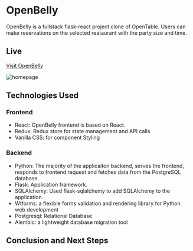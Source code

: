 # OpenBelly

OpenBelly is a fullstack flask-react project clone of OpenTable. Users can make reservations on the selected reataurant with the party size and time.
## Live
[Visit OpenBelly](https://openbelly.herokuapp.com)

![homepage](https://i.imgur.com/Es6jv5A.png)

## Technologies Used
### Frontend
- React: OpenBelly frontend is based on React.
- Redux: Redux store for state management and API calls
- Vanilla CSS: for component Styling  

### Backend
- Python: The majority of the applicaiton backend, serves the frontend, responds to frontend request and fetches data from the PostgreSQL database.
- Flask: Application framework. 
- SQLAlchemy: Used flask-sqlalchemy to add SQLAlchemy to the application. 
- Wtforms: a flexible forms validation and rendering library for Python web development
- Postgresql: Relational Database
- Alembic: a lightweight database migration tool

## Conclusion and Next Steps
